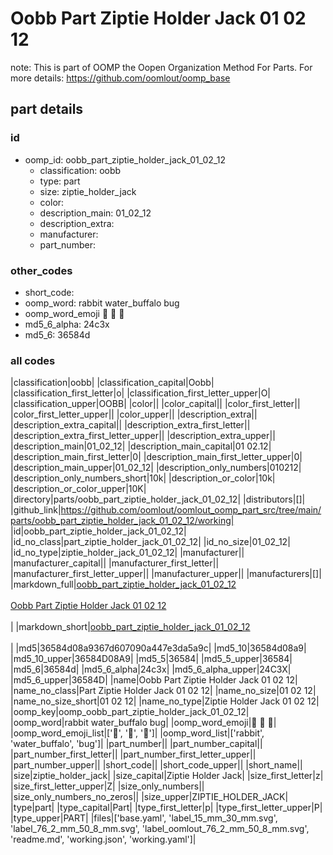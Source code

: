 # Oobb Part Ziptie Holder Jack 01 02 12  

note: This is part of OOMP the Oopen Organization Method For Parts. For more details: https://github.com/oomlout/oomp_base

##  part details





### id
* oomp_id: oobb_part_ziptie_holder_jack_01_02_12
  * classification: oobb
  * type: part
  * size: ziptie_holder_jack
  * color: 
  * description_main: 01_02_12
  * description_extra: 
  * manufacturer: 
  * part_number: 

### other_codes
* short_code: 
* oomp_word: rabbit water_buffalo bug
* oomp_word_emoji :rabbit: :water_buffalo: :bug:
* md5_6_alpha: 24c3x
* md5_6: 36584d

### all codes 
|classification|oobb|
|classification_capital|Oobb|
|classification_first_letter|o|
|classification_first_letter_upper|O|
|classification_upper|OOBB|
|color||
|color_capital||
|color_first_letter||
|color_first_letter_upper||
|color_upper||
|description_extra||
|description_extra_capital||
|description_extra_first_letter||
|description_extra_first_letter_upper||
|description_extra_upper||
|description_main|01_02_12|
|description_main_capital|01 02.12|
|description_main_first_letter|0|
|description_main_first_letter_upper|0|
|description_main_upper|01_02_12|
|description_only_numbers|010212|
|description_only_numbers_short|10k|
|description_or_color|10k|
|description_or_color_upper|10K|
|directory|parts/oobb_part_ziptie_holder_jack_01_02_12|
|distributors|[]|
|github_link|https://github.com/oomlout/oomlout_oomp_part_src/tree/main/parts/oobb_part_ziptie_holder_jack_01_02_12/working|
|id|oobb_part_ziptie_holder_jack_01_02_12|
|id_no_class|part_ziptie_holder_jack_01_02_12|
|id_no_size|01_02_12|
|id_no_type|ziptie_holder_jack_01_02_12|
|manufacturer||
|manufacturer_capital||
|manufacturer_first_letter||
|manufacturer_first_letter_upper||
|manufacturer_upper||
|manufacturers|[]|
|markdown_full|[oobb_part_ziptie_holder_jack_01_02_12](https://github.com/oomlout/oomlout_oomp_part_src/tree/main/parts/oobb_part_ziptie_holder_jack_01_02_12/working)<br>[](https://github.com/oomlout/oomlout_oomp_part_src/tree/main/parts/oobb_part_ziptie_holder_jack_01_02_12/working)<br>[Oobb Part Ziptie Holder Jack 01 02 12](https://github.com/oomlout/oomlout_oomp_part_src/tree/main/parts/oobb_part_ziptie_holder_jack_01_02_12/working)<br><br>|
|markdown_short|[oobb_part_ziptie_holder_jack_01_02_12](https://github.com/oomlout/oomlout_oomp_part_src/tree/main/parts/oobb_part_ziptie_holder_jack_01_02_12/working)<br><br>|
|md5|36584d08a9367d607090a447e3da5a9c|
|md5_10|36584d08a9|
|md5_10_upper|36584D08A9|
|md5_5|36584|
|md5_5_upper|36584|
|md5_6|36584d|
|md5_6_alpha|24c3x|
|md5_6_alpha_upper|24C3X|
|md5_6_upper|36584D|
|name|Oobb Part Ziptie Holder Jack 01 02 12|
|name_no_class|Part Ziptie Holder Jack 01 02 12|
|name_no_size|01 02 12|
|name_no_size_short|01 02 12|
|name_no_type|Ziptie Holder Jack 01 02 12|
|oomp_key|oomp_oobb_part_ziptie_holder_jack_01_02_12|
|oomp_word|rabbit water_buffalo bug|
|oomp_word_emoji|:rabbit: :water_buffalo: :bug:|
|oomp_word_emoji_list|[':rabbit:', ':water_buffalo:', ':bug:']|
|oomp_word_list|['rabbit', 'water_buffalo', 'bug']|
|part_number||
|part_number_capital||
|part_number_first_letter||
|part_number_first_letter_upper||
|part_number_upper||
|short_code||
|short_code_upper||
|short_name||
|size|ziptie_holder_jack|
|size_capital|Ziptie Holder Jack|
|size_first_letter|z|
|size_first_letter_upper|Z|
|size_only_numbers||
|size_only_numbers_no_zeros||
|size_upper|ZIPTIE_HOLDER_JACK|
|type|part|
|type_capital|Part|
|type_first_letter|p|
|type_first_letter_upper|P|
|type_upper|PART|
|files|['base.yaml', 'label_15_mm_30_mm.svg', 'label_76_2_mm_50_8_mm.svg', 'label_oomlout_76_2_mm_50_8_mm.svg', 'readme.md', 'working.json', 'working.yaml']|
